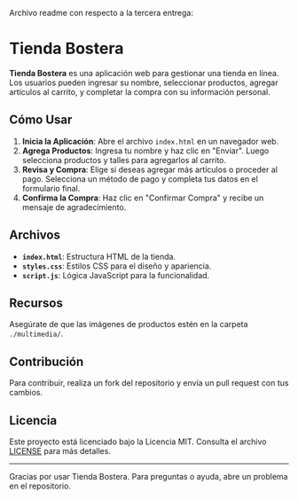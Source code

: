 Archivo readme con respecto a la tercera entrega:

# Tienda Bostera

**Tienda Bostera** es una aplicación web para gestionar una tienda en línea. Los usuarios pueden ingresar su nombre, seleccionar productos, agregar artículos al carrito, y completar la compra con su información personal.

## Cómo Usar

1. **Inicia la Aplicación**: Abre el archivo `index.html` en un navegador web.
2. **Agrega Productos**: Ingresa tu nombre y haz clic en "Enviar". Luego selecciona productos y talles para agregarlos al carrito.
3. **Revisa y Compra**: Elige si deseas agregar más artículos o proceder al pago. Selecciona un método de pago y completa tus datos en el formulario final.
4. **Confirma la Compra**: Haz clic en "Confirmar Compra" y recibe un mensaje de agradecimiento.

## Archivos

- **`index.html`**: Estructura HTML de la tienda.
- **`styles.css`**: Estilos CSS para el diseño y apariencia.
- **`script.js`**: Lógica JavaScript para la funcionalidad.

## Recursos

Asegúrate de que las imágenes de productos estén en la carpeta `./multimedia/`.

## Contribución

Para contribuir, realiza un fork del repositorio y envía un pull request con tus cambios.

## Licencia

Este proyecto está licenciado bajo la Licencia MIT. Consulta el archivo [LICENSE](LICENSE) para más detalles.

---

Gracias por usar Tienda Bostera. Para preguntas o ayuda, abre un problema en el repositorio.
